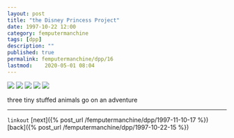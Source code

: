 ```yaml
---
layout: post
title: "the Disney Princess Project"
date: 1997-10-22 12:00
category: femputermanchine
tags: [dpp]
description: ""
published: true
permalink: femputermanchine/dpp/16
lastmod:	2020-05-01 08:04
---
```


<img src="{{ site.url }}/assets/img/dpp-16-1.jpg" maxwidth="1000" />

<img src="{{ site.url }}/assets/img/dpp-16-2.jpg" maxwidth="1000" />

<img src="{{ site.url }}/assets/img/dpp-16-3.jpg" maxwidth="1000" />

<img src="{{ site.url }}/assets/img/dpp-16-4.jpg" maxwidth="1000" />

<img src="{{ site.url }}/assets/img/dpp-16-5.jpg" maxwidth="1000" />


three tiny stuffed animals go on an adventure

*****

`linkout`
[next]({% post_url /femputermanchine/dpp/1997-11-10-17 %})
[back]({% post_url /femputermanchine/dpp/1997-10-22-15 %})

